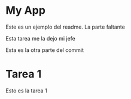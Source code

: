 # My App

Este es un ejemplo del readme. La parte faltante

Esta tarea me la dejo mi jefe

Esta es la otra parte del commit

# Tarea 1
Esto es la tarea 1